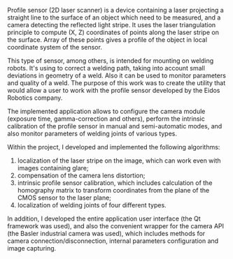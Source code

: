 Profile sensor (2D laser scanner) is a device containing a laser projecting a straight line to the surface of an object which need to be measured, and a camera detecting the reflected light stripe. It uses the laser triangulation principle to compute (X, Z) coordinates of points along the laser stripe on the surface. Array of these points gives a profile of the object in local coordinate system of the sensor.

This type of sensor, among others, is intended for mounting on welding robots. It's using to correct a welding path, taking into account small deviations in geometry of a weld. Also it can be used to monitor parameters and quality of a weld. The purpose of this work was to create the utility that would allow a user to work with the profile sensor developed by the Eidos Robotics company.

The implemented application allows to configure the camera module (exposure time, gamma-correction and others), perform the intrinsic calibration of the profile sensor in manual and semi-automatic modes, and also monitor parameters of welding joints of various types.

Within the project, I developed and implemented the following algorithms:

1. localization of the laser stripe on the image, which can work even with images containing glare;
2. compensation of the camera lens distortion;
3. intrinsic profile sensor calibration, which includes calculation of the homography matrix to transform coordinates from the plane of the CMOS sensor to the laser plane;
4. localization of welding joints of four different types.

In addition, I developed the entire application user interface (the Qt framework was used), and also the convenient wrapper for the camera API (the Basler industrial camera was used), which includes methods for camera connection/disconnection, internal parameters configuration and image capturing.
